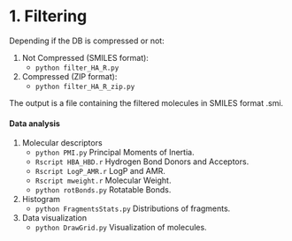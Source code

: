 # 1. Filtering
Depending if the DB is compressed or not:

1. Not Compressed (SMILES format):
    * `python filter_HA_R.py`
2. Compressed (ZIP format):
    * `python filter_HA_R_zip.py`

The output is a file containing the filtered molecules in SMILES format .smi.

#### Data analysis

1. Molecular descriptors
    * `python PMI.py` Principal Moments of Inertia.
    * `Rscript HBA_HBD.r` Hydrogen Bond Donors and Acceptors.
    * `Rscript LogP_AMR.r` LogP and AMR.
    * `Rscript mweight.r` Molecular Weight.
    * `python rotBonds.py` Rotatable Bonds.
2. Histogram
    * `python FragmentsStats.py` Distributions of fragments.
3. Data visualization
    * `python DrawGrid.py` Visualization of molecules.
